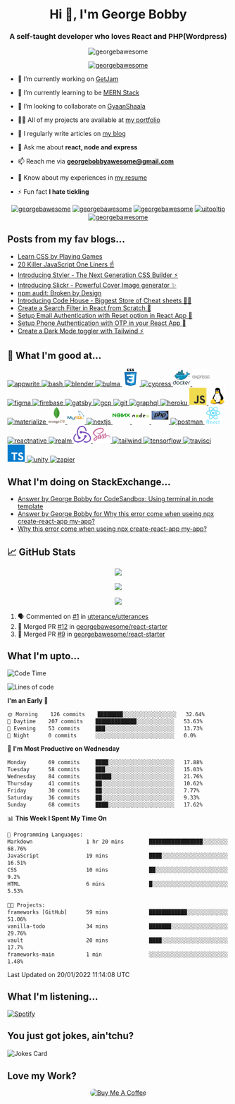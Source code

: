 <h1 align="center">Hi 👋, I'm George Bobby</h1>  
<h3 align="center">A self-taught developer who loves React and PHP(Wordpress)</h3>  
  
<p align="center"> <img src="https://badges.pufler.dev/visits/georgebawesome/georgebawesome" alt="georgebawesome" /> </p>  

<p align="center"> <a href="https://twitter.com/georgebawesome" target="blank"><img src="https://img.shields.io/twitter/follow/georgebawesome?logo=twitter&style=for-the-badge" alt="georgebawesome" /></a> </p>  
  
- 🔭 I’m currently working on [GetJam](https://joju.cf/)  
  
- 🌱 I’m currently learning to be [MERN Stack](https://www.mongodb.com/mern-stack)
  
- 👯 I’m looking to collaborate on [GyaanShaala](https://gyaanshaala.in/)  
  
- 👨‍💻 All of my projects are available at [my portfolio](https://georgebawesome.ml/)  
  
- 📝 I regularly write articles on [my blog](https://dev.to/georgebawesome)  
  
- 💬 Ask me about **react, node and express**  
  
- 📫 Reach me via **georgebobbyawesome@gmail.com**  
  
- 📄 Know about my experiences in [my resume](https://georgebawesome.ml/)  
  
- ⚡ Fun fact **I hate tickling**  

<p align="center">  
<a href="https://codepen.io/georgebawesome" target="blank"><img align="center" src="https://raw.githubusercontent.com/rahuldkjain/github-profile-readme-generator/master/src/images/icons/Social/codepen.svg" alt="georgebawesome" height="30" width="40" /></a>  
<a href="https://twitter.com/georgebawesome" target="blank"><img align="center" src="https://raw.githubusercontent.com/rahuldkjain/github-profile-readme-generator/master/src/images/icons/Social/twitter.svg" alt="georgebawesome" height="30" width="40" /></a>  
<a href="https://linkedin.com/in/georgebawesome" target="blank"><img align="center" src="https://raw.githubusercontent.com/rahuldkjain/github-profile-readme-generator/master/src/images/icons/Social/linked-in-alt.svg" alt="georgebawesome" height="30" width="40" /></a>  
<a href="https://instagram.com/uitooltip" target="blank"><img align="center" src="https://raw.githubusercontent.com/rahuldkjain/github-profile-readme-generator/master/src/images/icons/Social/instagram.svg" alt="uitooltip" height="30" width="40" /></a>  
<a href="https://dribbble.com/georgebawesome" target="blank"><img align="center" src="https://raw.githubusercontent.com/rahuldkjain/github-profile-readme-generator/master/src/images/icons/Social/dribbble.svg" alt="georgebawesome" height="30" width="40" /></a>  
</p>  

## Posts from my fav blogs...

<!-- BLOG-POST-LIST:START -->
- [Learn CSS by Playing Games](https://blog.saviomartin.com/learn-css-by-playing-games)
- [20 Killer JavaScript One Liners ☝️](https://blog.saviomartin.com/20-killer-javascript-one-liners)
- [Introducing Styler - The Next Generation CSS Builder ⚡️](https://blog.saviomartin.com/styler)
- [Introducing Slickr - Powerful Cover Image generator ✨️](https://blog.saviomartin.com/introducing-slickr-powerful-cover-image-generator)
- [npm audit: Broken by Design](https://overreacted.io/npm-audit-broken-by-design/)
- [Introducing Code House - Biggest Store of Cheat sheets 👨‍💻](https://blog.saviomartin.com/introducing-code-house-biggest-store-of-cheat-sheets)
- [Create a Search Filter in React from Scratch 🔎](https://blog.saviomartin.com/create-a-search-filter-in-react-from-scratch)
- [Setup Email Authentication with Reset option in React App 🚀](https://blog.saviomartin.com/setup-email-authentication-with-reset-option-in-react-app)
- [Setup Phone Authentication with OTP in your React App 🚀](https://blog.saviomartin.com/setup-phone-authentication-with-otp-in-your-react-app)
- [Create a Dark Mode toggler with Tailwind ⚡️](https://blog.saviomartin.com/create-a-dark-mode-toggler-with-tailwind)
<!-- BLOG-POST-LIST:END -->

## 💼 What I'm good at... 

<p align="left"> <a href="https://appwrite.io" target="_blank"> <img src="https://www.vectorlogo.zone/logos/appwriteio/appwriteio-icon.svg" alt="appwrite" width="40" height="40"/> </a> <a href="https://www.gnu.org/software/bash/" target="_blank"> <img src="https://www.vectorlogo.zone/logos/gnu_bash/gnu_bash-icon.svg" alt="bash" width="40" height="40"/> </a> <a href="https://www.blender.org/" target="_blank"> <img src="https://download.blender.org/branding/community/blender_community_badge_white.svg" alt="blender" width="40" height="40"/> </a> <a href="https://bulma.io/" target="_blank"> <img src="https://raw.githubusercontent.com/gilbarbara/logos/804dc257b59e144eaca5bc6ffd16949752c6f789/logos/bulma.svg" alt="bulma" width="40" height="40"/> </a> <a href="https://www.w3schools.com/css/" target="_blank"> <img src="https://raw.githubusercontent.com/devicons/devicon/master/icons/css3/css3-original-wordmark.svg" alt="css3" width="40" height="40"/> </a> <a href="https://www.cypress.io" target="_blank"> <img src="https://raw.githubusercontent.com/simple-icons/simple-icons/6e46ec1fc23b60c8fd0d2f2ff46db82e16dbd75f/icons/cypress.svg" alt="cypress" width="40" height="40"/> </a> <a href="https://www.docker.com/" target="_blank"> <img src="https://raw.githubusercontent.com/devicons/devicon/master/icons/docker/docker-original-wordmark.svg" alt="docker" width="40" height="40"/> </a> <a href="https://expressjs.com" target="_blank"> <img src="https://raw.githubusercontent.com/devicons/devicon/master/icons/express/express-original-wordmark.svg" alt="express" width="40" height="40"/> </a> <a href="https://www.figma.com/" target="_blank"> <img src="https://www.vectorlogo.zone/logos/figma/figma-icon.svg" alt="figma" width="40" height="40"/> </a> <a href="https://firebase.google.com/" target="_blank"> <img src="https://www.vectorlogo.zone/logos/firebase/firebase-icon.svg" alt="firebase" width="40" height="40"/> </a> <a href="https://www.gatsbyjs.com/" target="_blank"> <img src="https://www.vectorlogo.zone/logos/gatsbyjs/gatsbyjs-icon.svg" alt="gatsby" width="40" height="40"/> </a> <a href="https://cloud.google.com" target="_blank"> <img src="https://www.vectorlogo.zone/logos/google_cloud/google_cloud-icon.svg" alt="gcp" width="40" height="40"/> </a> <a href="https://git-scm.com/" target="_blank"> <img src="https://www.vectorlogo.zone/logos/git-scm/git-scm-icon.svg" alt="git" width="40" height="40"/> </a> <a href="https://graphql.org" target="_blank"> <img src="https://www.vectorlogo.zone/logos/graphql/graphql-icon.svg" alt="graphql" width="40" height="40"/> </a> <a href="https://heroku.com" target="_blank"> <img src="https://www.vectorlogo.zone/logos/heroku/heroku-icon.svg" alt="heroku" width="40" height="40"/> </a> <a href="https://developer.mozilla.org/en-US/docs/Web/JavaScript" target="_blank"> <img src="https://raw.githubusercontent.com/devicons/devicon/master/icons/javascript/javascript-original.svg" alt="javascript" width="40" height="40"/> </a> <a href="https://www.linux.org/" target="_blank"> <img src="https://raw.githubusercontent.com/devicons/devicon/master/icons/linux/linux-original.svg" alt="linux" width="40" height="40"/> </a> <a href="https://materializecss.com/" target="_blank"> <img src="https://raw.githubusercontent.com/prplx/svg-logos/5585531d45d294869c4eaab4d7cf2e9c167710a9/svg/materialize.svg" alt="materialize" width="40" height="40"/> </a> <a href="https://www.mongodb.com/" target="_blank"> <img src="https://raw.githubusercontent.com/devicons/devicon/master/icons/mongodb/mongodb-original-wordmark.svg" alt="mongodb" width="40" height="40"/> </a> <a href="https://www.mysql.com/" target="_blank"> <img src="https://raw.githubusercontent.com/devicons/devicon/master/icons/mysql/mysql-original-wordmark.svg" alt="mysql" width="40" height="40"/> </a> <a href="https://nextjs.org/" target="_blank"> <img src="https://cdn.worldvectorlogo.com/logos/nextjs-3.svg" alt="nextjs" width="40" height="40"/> </a> <a href="https://www.nginx.com" target="_blank"> <img src="https://raw.githubusercontent.com/devicons/devicon/master/icons/nginx/nginx-original.svg" alt="nginx" width="40" height="40"/> </a> <a href="https://nodejs.org" target="_blank"> <img src="https://raw.githubusercontent.com/devicons/devicon/master/icons/nodejs/nodejs-original-wordmark.svg" alt="nodejs" width="40" height="40"/> </a> <a href="https://www.php.net" target="_blank"> <img src="https://raw.githubusercontent.com/devicons/devicon/master/icons/php/php-original.svg" alt="php" width="40" height="40"/> </a> <a href="https://postman.com" target="_blank"> <img src="https://www.vectorlogo.zone/logos/getpostman/getpostman-icon.svg" alt="postman" width="40" height="40"/> </a> <a href="https://reactjs.org/" target="_blank"> <img src="https://raw.githubusercontent.com/devicons/devicon/master/icons/react/react-original-wordmark.svg" alt="react" width="40" height="40"/> </a> <a href="https://reactnative.dev/" target="_blank"> <img src="https://reactnative.dev/img/header_logo.svg" alt="reactnative" width="40" height="40"/> </a> <a href="https://realm.io/" target="_blank"> <img src="https://raw.githubusercontent.com/bestofjs/bestofjs-webui/8665e8c267a0215f3159df28b33c365198101df5/public/logos/realm.svg" alt="realm" width="40" height="40"/> </a> <a href="https://redux.js.org" target="_blank"> <img src="https://raw.githubusercontent.com/devicons/devicon/master/icons/redux/redux-original.svg" alt="redux" width="40" height="40"/> </a> <a href="https://sass-lang.com" target="_blank"> <img src="https://raw.githubusercontent.com/devicons/devicon/master/icons/sass/sass-original.svg" alt="sass" width="40" height="40"/> </a> <a href="https://tailwindcss.com/" target="_blank"> <img src="https://www.vectorlogo.zone/logos/tailwindcss/tailwindcss-icon.svg" alt="tailwind" width="40" height="40"/> </a> <a href="https://www.tensorflow.org" target="_blank"> <img src="https://www.vectorlogo.zone/logos/tensorflow/tensorflow-icon.svg" alt="tensorflow" width="40" height="40"/> </a> <a href="https://travis-ci.org" target="_blank"> <img src="https://www.vectorlogo.zone/logos/travis-ci/travis-ci-icon.svg" alt="travisci" width="40" height="40"/> </a> <a href="https://www.typescriptlang.org/" target="_blank"> <img src="https://raw.githubusercontent.com/devicons/devicon/master/icons/typescript/typescript-original.svg" alt="typescript" width="40" height="40"/> </a> <a href="https://unity.com/" target="_blank"> <img src="https://www.vectorlogo.zone/logos/unity3d/unity3d-icon.svg" alt="unity" width="40" height="40"/> </a> <a href="https://zapier.com" target="_blank"> <img src="https://www.vectorlogo.zone/logos/zapier/zapier-icon.svg" alt="zapier" width="40" height="40"/> </a> </p>  

## What I'm doing on StackExchange...

<!-- STACKOVERFLOW:START -->
- [Answer by George Bobby for CodeSandbox: Using terminal in node template](https://stackoverflow.com/questions/64828353/codesandbox-using-terminal-in-node-template/70359679#70359679)
- [Answer by George Bobby for Why this error come when useing npx create-react-app my-app?](https://stackoverflow.com/questions/67455023/why-this-error-come-when-useing-npx-create-react-app-my-app/67458220#67458220)
- [Why this error come when useing npx create-react-app my-app?](https://stackoverflow.com/questions/67455023/why-this-error-come-when-useing-npx-create-react-app-my-app)
<!-- STACKOVERFLOW:END -->

## &#x1f4c8; GitHub Stats

<p align="center">
    <a href="https://github.com/georgebawesome">
    <img src="https://github-readme-stats.vercel.app/api?username=georgebawesome&theme=prussian&show_icons=true&count_private=true&hide_border=true">
  </a>
</p>

<p align="center">
  <a href="https://github-readme-stats.vercel.app/api/top-langs/?username=georgebawesome&layout=compact&theme=prussian">
    <img src="https://github-readme-stats.vercel.app/api/top-langs/?username=georgebawesome&layout=compact&theme=prussian">
  </a>
</p>

<p align="center">
  <a href="https://activity-graph.herokuapp.com/graph?username=georgebawesome&custom_title=George's%20Activity%20Graph&theme=github&hide_border=true">
    <img src="https://activity-graph.herokuapp.com/graph?username=georgebawesome&custom_title=George's%20Activity%20Graph&theme=github&hide_border=true">
  </a>
</p>

<!--START_SECTION:activity-->
1. 🗣 Commented on [#1](https://github.com/utterance/utterances/issues/1) in [utterance/utterances](https://github.com/utterance/utterances)
2. 🎉 Merged PR [#12](https://github.com/georgebawesome/react-starter/pull/12) in [georgebawesome/react-starter](https://github.com/georgebawesome/react-starter)
3. 🎉 Merged PR [#9](https://github.com/georgebawesome/react-starter/pull/9) in [georgebawesome/react-starter](https://github.com/georgebawesome/react-starter)
<!--END_SECTION:activity-->

## What I'm upto...

<!--START_SECTION:waka-->
![Code Time](http://img.shields.io/badge/Code%20Time-4%20hrs%2054%20mins-blue)

![Lines of code](https://img.shields.io/badge/From%20Hello%20World%20I%27ve%20Written-446%20Thousand%20lines%20of%20code-blue)

**I'm an Early 🐤** 

```text
🌞 Morning    126 commits    ████████░░░░░░░░░░░░░░░░░   32.64% 
🌆 Daytime    207 commits    █████████████░░░░░░░░░░░░   53.63% 
🌃 Evening    53 commits     ███░░░░░░░░░░░░░░░░░░░░░░   13.73% 
🌙 Night      0 commits      ░░░░░░░░░░░░░░░░░░░░░░░░░   0.0%

```
📅 **I'm Most Productive on Wednesday** 

```text
Monday       69 commits     ████░░░░░░░░░░░░░░░░░░░░░   17.88% 
Tuesday      58 commits     ███░░░░░░░░░░░░░░░░░░░░░░   15.03% 
Wednesday    84 commits     █████░░░░░░░░░░░░░░░░░░░░   21.76% 
Thursday     41 commits     ██░░░░░░░░░░░░░░░░░░░░░░░   10.62% 
Friday       30 commits     ██░░░░░░░░░░░░░░░░░░░░░░░   7.77% 
Saturday     36 commits     ██░░░░░░░░░░░░░░░░░░░░░░░   9.33% 
Sunday       68 commits     ████░░░░░░░░░░░░░░░░░░░░░   17.62%

```


📊 **This Week I Spent My Time On** 

```text
💬 Programming Languages: 
Markdown                 1 hr 20 mins        █████████████████░░░░░░░░   68.76% 
JavaScript               19 mins             ████░░░░░░░░░░░░░░░░░░░░░   16.51% 
CSS                      10 mins             ██░░░░░░░░░░░░░░░░░░░░░░░   9.2% 
HTML                     6 mins              █░░░░░░░░░░░░░░░░░░░░░░░░   5.53%

🐱‍💻 Projects: 
frameworks [GitHub]      59 mins             ████████████░░░░░░░░░░░░░   51.06% 
vanilla-todo             34 mins             ███████░░░░░░░░░░░░░░░░░░   29.76% 
vault                    20 mins             ████░░░░░░░░░░░░░░░░░░░░░   17.7% 
frameworks-main          1 min               ░░░░░░░░░░░░░░░░░░░░░░░░░   1.48%

```


 Last Updated on 20/01/2022 11:14:08 UTC
<!--END_SECTION:waka-->

## What I'm listening...

[![Spotify](https://georgebawesome-spotify.vercel.app/api/spotify)](https://open.spotify.com/user/cjxcp001npcxkfkoeloaj3yb5)

## You just got jokes, ain'tchu?

<!-- HTML -->
<img align="center" src="https://readme-jokes.vercel.app/api?hideBorder&theme=solidBlue" alt="Jokes Card" />

## Love my Work?

<p align="center">
<a href="https://www.buymeacoffee.com/georgebawesome" target="_blank"><img src="https://cdn.buymeacoffee.com/buttons/default-red.png" alt="Buy Me A Coffee" width="200"  style="border-radius: 20px;"></a>
</p>
